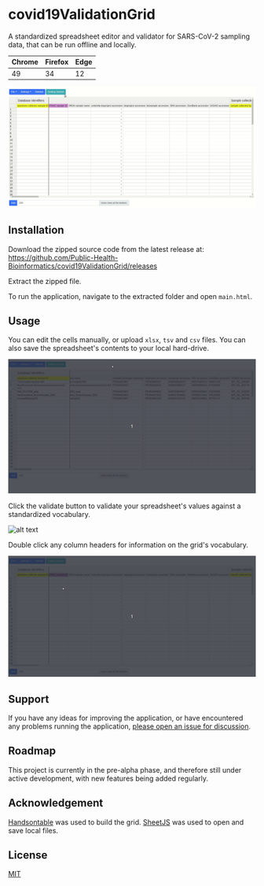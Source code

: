 # covid19ValidationGrid

A standardized spreadsheet editor and validator for SARS-CoV-2 sampling data, 
that can be run offline and locally.

|Chrome|Firefox|Edge|
|---|---|---|
|49|34|12|

![alt text](./images/editCopyPasteDelete.gif)

## Installation

Download the zipped source code from the latest release at:
https://github.com/Public-Health-Bioinformatics/covid19ValidationGrid/releases

Extract the zipped file.

To run the application, navigate to the extracted folder and open `main.html`.

## Usage

<!-- TODO: link SOP -->

You can edit the cells manually, or upload `xlsx`, `tsv` and `csv` files. You 
can also save the spreadsheet's contents to your local hard-drive.

![alt text](./images/exportingFiles.gif)

Click the validate button to validate your spreadsheet's values against a 
standardized vocabulary.

![alt text](./images/validatingCells.gif)

Double click any column headers for information on the grid's vocabulary.

![alt text](./images/doubleClickHeaders.gif)

## Support

If you have any ideas for improving the application, or have encountered any 
problems running the application, [please open an issue for discussion][1]. 

[1]: https://github.com/Public-Health-Bioinformatics/covid19ValidationGrid/issues

## Roadmap

This project is currently in the pre-alpha phase, and therefore still under 
active development, with new features being added regularly.

## Acknowledgement

[Handsontable](https://handsontable.com/) was used to build the grid. 
[SheetJS](https://sheetjs.com/) was used to open and save local files.

## License

[MIT](LICENSE)
